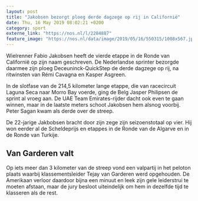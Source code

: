 ```yaml
---
layout: post
title: "Jakobsen bezorgt ploeg derde dagzege op rij in Californië"
date: Thu, 16 May 2019 08:02:21 +0200
category: sport
externe_link: "https://nos.nl/l/2284887"
feature_image: "https://nos.nl/data/image/2019/05/16/550315/1008x567.jpg"
---
```


<p>Wielrenner Fabio Jakobsen heeft de vierde etappe in de Ronde van Californië op zijn naam geschreven. De Nederlandse sprinter bezorgde daarmee zijn ploeg Deceuninck-QuickStep de derde dagzege op rij, na ritwinsten van Rémi Cavagna en Kasper Asgreen.</p>
<p>In de slotfase van de 214,5 kilometer lange etappe, die van racecircuit Laguna Seca naar Morro Bay voerde, ging de Belg Jasper Philipsen de sprint al vroeg aan. De UAE Team Emirates-rijder dacht ook even te gaan winnen, maar in de laatste meters schoot Jakobsen hem alsnog voorbij. Peter Sagan kwam als derde over de streep.</p>
<p>De 22-jarige Jakbobsen bracht door zijn zege zijn seizoenstotaal op vier. Hij won eerder al de Scheldeprijs en etappes in de Ronde van de Algarve en in de Ronde van Turkije.</p>
<h2>Van Garderen valt</h2>
<p>Op iets meer dan 3 kilometer van de streep vond een valpartij in het peloton plaats waarbij klassementsleider Tejay van Garderen werd opgehouden. De Amerikaan verloor daardoor bijna een minuut en leek zijn gele leiderstrui te moeten afstaan, maar de jury besloot uiteindelijk om hem in dezelfde tijd te klasseren als de rest.</p>
